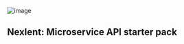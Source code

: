 ![image](https://github.com/nexlent/nex-api-starterpack/assets/153083593/f9c71fbe-71e2-43b8-b408-571c3f9f09df)

## Nexlent: Microservice API starter pack
